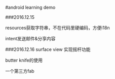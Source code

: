 #android learning demo

###2016.12.15

resources获取字符串，不在代码里硬编码，方便i18n

intent发送邮件&分享内容

###2016.12.16
surface view 实现摇杆功能

butter knife的使用

一个第三方fab